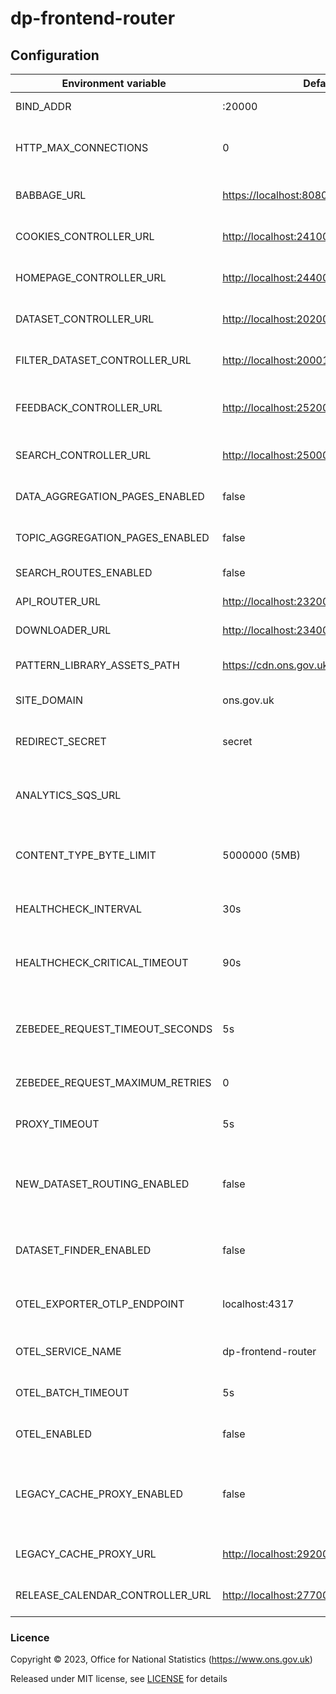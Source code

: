# dp-frontend-router

## Configuration

| Environment variable            | Default                                   | Description                                                                              |
|---------------------------------|-------------------------------------------|------------------------------------------------------------------------------------------|
| BIND_ADDR                       | :20000                                    | The host and port to bind to.                                                            |
| HTTP_MAX_CONNECTIONS            | 0                                         | Limit the number of concurrent http connections (0 = unlimited)                          |
| BABBAGE_URL                     | <https://localhost:8080>                  | The URL of the babbage instance to use                                                   |
| COOKIES_CONTROLLER_URL          | <http://localhost:24100>                  | The URL of dp-frontend-cookie-controller                                                 |
| HOMEPAGE_CONTROLLER_URL         | <http://localhost:24400>                  | The URL of dp-frontend-dataset-controller                                                |
| DATASET_CONTROLLER_URL          | <http://localhost:20200>                  | The URL of dp-frontend-dataset-controller                                                |
| FILTER_DATASET_CONTROLLER_URL   | <http://localhost:20001>                  | The URL of dp-frontend-filter-dataset-controller                                         |
| FEEDBACK_CONTROLLER_URL         | <http://localhost:25200>                  | The URL of dp-frontend-feedback-controller                                               |
| SEARCH_CONTROLLER_URL           | <http://localhost:25000>                  | The URL of dp-frontend-search-controller                                                 |
| DATA_AGGREGATION_PAGES_ENABLED  | false                                     | Enables the new data aggregation pages                                                   |
| TOPIC_AGGREGATION_PAGES_ENABLED | false                                     | enables the topic data aggregation pages                                              |
| SEARCH_ROUTES_ENABLED           | false                                     | Search routes feature toggle                                                             |
| API_ROUTER_URL                  | <http://localhost:23200/v1>               | The API router URL                                                                       |
| DOWNLOADER_URL                  | <http://localhost:23400>                  | The URL of dp-file-downloader.                                                           |
| PATTERN_LIBRARY_ASSETS_PATH     | <https://cdn.ons.gov.uk/sixteens/e42235b> | The URL to the sixteens build to use                                                     |
| SITE_DOMAIN                     | ons.gov.uk                                | The domain hosting the site                                                              |
| REDIRECT_SECRET                 | secret                                    | Pre-shared key for signing/encrypting redirect data                                      |
| ANALYTICS_SQS_URL               |                                           | SQS URL for search analytics; leave blank to disable                                     |
| CONTENT_TYPE_BYTE_LIMIT         | 5000000 (5MB)                             | Response size at which we stop checking content-type to avoid oom errors                 |
| HEALTHCHECK_INTERVAL            | 30s                                       | The period of time between health checks                                                 |
| HEALTHCHECK_CRITICAL_TIMEOUT    | 90s                                       | The period of time after which failing checks will result in critical global check       |
| ZEBEDEE_REQUEST_TIMEOUT_SECONDS | 5s                                        | The period of time to wait before timing out when communicating with Zebedee             |
| ZEBEDEE_REQUEST_MAXIMUM_RETRIES | 0                                         | The number of retry attempts to make to Zebedee                                          |
| PROXY_TIMEOUT                   | 5s                                        | The write timeout for proxied requests                                                   |
| NEW_DATASET_ROUTING_ENABLED     | false                                     | Flag to enable dataset page routing to dp-frontend-dataset-controller instead of babbage |
| DATASET_FINDER_ENABLED          | false                                     | Flag to enabled routing to dataset finder page in search                                 |
| OTEL_EXPORTER_OTLP_ENDPOINT     | localhost:4317                            | Host and port for the OpenTelemetry endpoint                                             |
| OTEL_SERVICE_NAME               | dp-frontend-router                        | Service name to report to telemetry tools                                                |
| OTEL_BATCH_TIMEOUT              | 5s                                        | Interval between pushes to OT Collector                                                  |
| OTEL_ENABLED                    | false                                     | Feature flag to enable OpenTelemetry                                                     |
| LEGACY_CACHE_PROXY_ENABLED      | false                                     | Flag to enable requests to Babbage to go through the dp-legacy-cache-proxy instead.      |
| LEGACY_CACHE_PROXY_URL          | <http://localhost:29200>                  | The URL of dp-legacy-cache-proxy                                                         |
| RELEASE_CALENDAR_CONTROLLER_URL | <http://localhost:27700>                  | The URL of dp-frontend-release-calendar                                                  |


### Licence

Copyright © 2023, Office for National Statistics (<https://www.ons.gov.uk>)

Released under MIT license, see [LICENSE](LICENSE.md) for details
